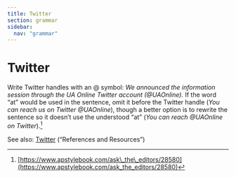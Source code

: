 ```yaml
---
title: Twitter
section: grammar
sidebar:
  nav: "grammar"
---
```

# Twitter

Write Twitter handles with an @ symbol: _We announced the information session through the UA Online Twitter account (@UAOnline)._ If the word “at” would be used in the sentence, omit it before the Twitter handle (_You can reach us on Twitter_ _@UAOnline_), though a better option is to rewrite the sentence so it doesn’t use the understood “at” (_You can reach_ _@UAOnline_ _on Twitter_).[^22]

See also: [Twitter](../twitter-2) (“References and Resources”)

[^22]: [https://www.apstylebook.com/ask\_the\_editors/28580](https://www.apstylebook.com/ask_the_editors/28580)

